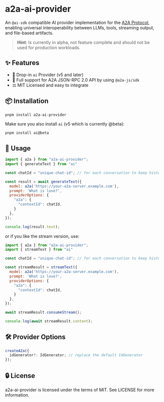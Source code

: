# a2a-ai-provider

An `@ai-sdk` compatible AI provider implementation for the [A2A Protocol](https://a2aproject.github.io/A2A/), enabling universal interoperability between LLMs, tools, streaming output, and file-based artifacts.

> **Hint**: Is currently in alpha, not feature complete and should not be used for production workloads.

## ✨ Features

- 🔌 Drop-in `ai` Provider (v5 and later)
- 🔁 Full support for A2A JSON-RPC 2.0 API by using `@a2a-js/sdk`
- ⚖️ MIT Licensed and easy to integrate

## 📦 Installation

```bash
pnpm install a2a-ai-provider
```

Make sure you also install `ai` (v5 which is currently @beta):

```bash
pnpm install ai@beta
```

## 🚀 Usage

```javascript
import { a2a } from "a2a-ai-provider";
import { generateText } from "ai"

const chatId = "unique-chat-id"; // for each conversation to keep history in a2a server

const result = await generateText({
  model: a2a('https://your-a2a-server.example.com'),
  prompt: 'What is love?',
  providerOptions: {
    "a2a": {
      "contextId": chatId,
    }
  },
});

console.log(result.text);
```

or if you like the stream version, use:

```javascript
import { a2a } from "a2a-ai-provider";
import { streamText } from "ai"

const chatId = "unique-chat-id"; // for each conversation to keep history in a2a server

const streamResult = streamText({
  model: a2a('https://your-a2a-server.example.com'),
  prompt: 'What is love?',
  providerOptions: {
    "a2a": {
      "contextId": chatId,
    }
  },
});

await streamResult.consumeStream();

console.log(await streamResult.content);
```

## 🛠 Provider Options

```ts
createA2a({
  idGenerator?: IdGenerator; // replace the default IdGenerator
});
```

## 🔒 License

a2a-ai-provider is licensed under the terms of MIT. See LICENSE for more information.